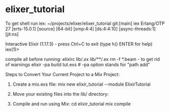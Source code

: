 # elixer_tutorial

To get shell run iex:
~/projects/elixer/elixer_tutorial git:[main]
iex
Erlang/OTP 27 [erts-15.0.1] [source] [64-bit] [smp:4:4] [ds:4:4:10] [async-threads:1] [jit:ns]

Interactive Elixir (1.17.3) - press Ctrl+C to exit (type h() ENTER for help)
iex(1)>

compile all before running:
elixirc lib/*.ex lib/**/*.ex
rm -f *.beam - to get rid of warnings
elixir -pa build tut.exs # -pa option stands for "path add"

Steps to Convert Your Current Project to a Mix Project:
1. Create a mix.exs file: 
  mix new elixir_tutorial --module ElixirTutorial  

2. Move your existing files into the lib/ directory: 

3. Compile and run using Mix:
  cd elixir_tutorial
  mix compile



